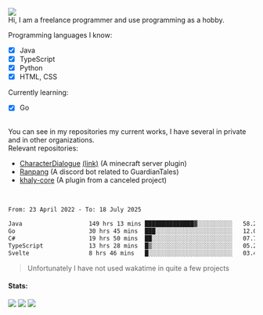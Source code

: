 ![](https://komarev.com/ghpvc/?username=iAtog&color=brightgreen) <br>
Hi, I am a freelance programmer and use programming as a hobby.<br>

Programming languages I know:
- [x] Java
- [x] TypeScript
- [x] Python
- [x] HTML, CSS

Currently learning:
- [x] Go
<br>
You can see in my repositories my current works, I have several in private and in other organizations.<br>
Relevant repositories:<br>

* [CharacterDialogue](https://github.com/iAtog/character-dialogue) [(link)](https://www.spigotmc.org/resources/95868/) (A minecraft server plugin)
* [Ranpang](https://github.com/iAtog/Ranpang) (A discord bot related to GuardianTales)
* [khaly-core](https://github.com/KhalyRPG/rpg) (A plugin from a canceled project)
<br>

<!--START_SECTION:waka-->

```txt
From: 23 April 2022 - To: 18 July 2025

Java                   149 hrs 13 mins ██████████████▓░░░░░░░░░░   58.22 %
Go                     30 hrs 45 mins  ███░░░░░░░░░░░░░░░░░░░░░░   12.00 %
C#                     19 hrs 50 mins  ██░░░░░░░░░░░░░░░░░░░░░░░   07.74 %
TypeScript             13 hrs 28 mins  █▒░░░░░░░░░░░░░░░░░░░░░░░   05.26 %
Svelte                 8 hrs 46 mins   █░░░░░░░░░░░░░░░░░░░░░░░░   03.42 %
```

<!--END_SECTION:waka-->
> Unfortunately I have not used wakatime in quite a few projects
#### Stats:
![](https://github-profile-summary-cards.vercel.app/api/cards/profile-details?username=iAtog&theme=github_dark)
![](https://github-profile-summary-cards.vercel.app/api/cards/stats?username=iAtog&theme=github_dark)
![](https://github-profile-summary-cards.vercel.app/api/cards/repos-per-language?username=iAtog&theme=github_dark) 
